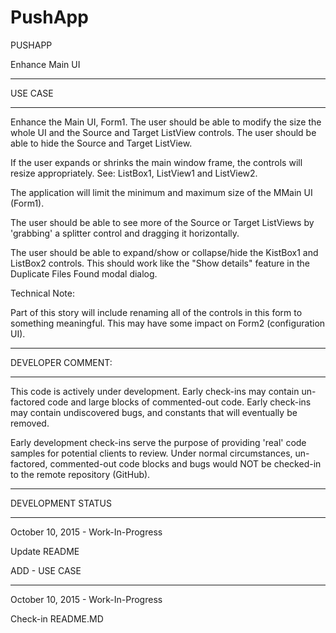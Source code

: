 # PushApp
PUSHAPP

Enhance Main UI

-----------------------------------

USE CASE

-----------------------------------

Enhance the Main UI, Form1.  The user should be able to modify the size the whole UI and the Source and Target ListView controls.  The user should be able to hide the Source and Target ListView.

If the user expands or shrinks the main window frame, the controls will resize appropriately. See: ListBox1, ListView1 and ListView2.

The application will limit the minimum and maximum size of the MMain UI (Form1).

The user should be able to see more of the Source or Target ListViews by 'grabbing' a splitter control and dragging it horizontally.  

The user should be able to expand/show or collapse/hide the KistBox1 and ListBox2 controls.  This should work like the "Show details" feature in the Duplicate Files Found modal dialog.

Technical Note:

Part of this story will include renaming all of the controls in this form to something meaningful.  This may have some impact on Form2 (configuration UI).

-----------------------------------

DEVELOPER COMMENT:

-----------------------------------

This code is actively under development.  Early check-ins may contain un-factored code and large blocks of commented-out code.  Early check-ins may contain undiscovered bugs, and constants that will eventually be removed.

Early development check-ins serve the purpose of providing 'real' code samples for potential clients to review.  Under normal circumstances, un-factored, commented-out code blocks and bugs would NOT be checked-in to the remote repository (GitHub). 

-----------------------------------

DEVELOPMENT STATUS

-----------------------------------

October 10, 2015 - Work-In-Progress

Update README

ADD - USE CASE 

-----------------------------------

October 10, 2015 - Work-In-Progress

Check-in README.MD

